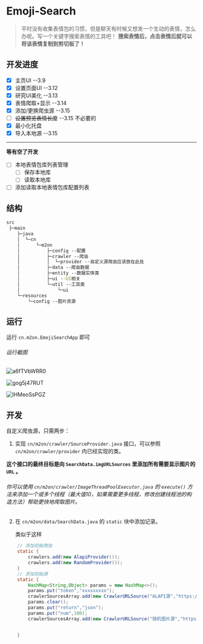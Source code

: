 # Emoji-Search

> 平时没有收集表情包的习惯，但是聊天有时候又想发一个生动的表情，怎么办呢。写一个关键字搜索表情的工具吧！
> **搜索表情后，点击表情后就可以将该表情复制到剪切板了！**

## 开发进度

- [x] 主页UI --3.9
- [x] 设置页面UI --3.12
- [x] 研究UI美化 --3.13
- [x] 表情爬取+显示 --3.14
- [x] 添加/更换爬虫源 --3.15
- [ ] ~~设置预览表情长度~~ --3.15 不必要的
- [x] 最小化托盘
- [x] 导入本地源 --3.15

***

**等有空了开发**

- [ ] 本地表情包库列表管理 
  - [ ] 保存本地库
  - [ ] 读取本地库
- [ ] 添加读取本地表情包库配置列表

## 结构

```cmd
src
 ├─main
    ├─java
    │  └─cn
    │      └─m2on
    │          ├─config --配置
    │          ├─crawler --爬虫
    │          │  └─provider --自定义源爬虫应该放在此处
    │          ├─data --爬虫数据
    │          ├─entity --数据实体类
    │          ├─ui --UI相关
    │          └─util --工具类
    │              └─ui
    └─resources 
    	└─config --图片资源
```



## 运行

运行 `cn.m2on.EmojiSearchApp` 即可

###### 运行截图
![a6fTVbWRR0](https://github.com/auuuu4/EmojiSearch/assets/97584318/6c7250ae-f3cc-4209-b588-6d26e1f5ab86)

![gog5j47RUT](https://github.com/auuuu4/EmojiSearch/assets/97584318/37f68a30-592f-432c-aebe-a3da65248e26)

![lHMeoSsPGZ](https://github.com/auuuu4/EmojiSearch/assets/97584318/a0906e82-6a76-44c4-bb05-c6eaba9aba12)

## 开发

自定义爬虫源，只需两步：

1.  实现 `cn/m2on/crawler/SourceProvider.java` 接口，可以参照 `cn/m2on/crawler/provider` 内已经实现的类。

   **这个接口的最终目标是向 `SearchData.imgURLSources` 里添加所有需要显示图片的 `URL` 。**

   ###### 你可以使用 `cn/m2on/crawler/ImageThreadPoolExecutor.java` 的 `execute()` 方法来添加一个或多个线程（最大值10，如果需要更多线程，修改创建线程池的构造方法）帮助更快地爬取图片。

2. 在 `cn/m2on/data/SearchData.java` 的 `static` 块中添加记录。

   类似于这样

```JAVA
	// 添加初始爬虫
    static {
        crawlers.add(new AlapiProvider());
        crawlers.add(new RandomProvider());
    }
    // 添加初始源
    static {
        HashMap<String,Object> params = new HashMap<>();
        params.put("token","xxxxxxxxx");
        crawlerSourcesArray.add(new CrawlerURLSource("ALAPI源","https://v2.alapi.cn/api/doutu", Method.GET,"keyword",params));
        params.clear();
        params.put("return","json");
        params.put("num",100);
        crawlerSourcesArray.add(new CrawlerURLSource("随机图片源","https://img.moehu.org/pic.php",Method.GET,"keyword",params));


    }
 	
```

